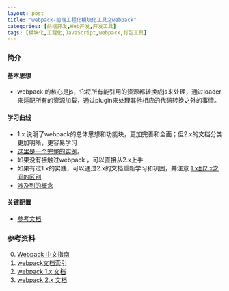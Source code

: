 ```yaml
---
layout: post
title: "webpack-前端工程化模块化工具之webpack"
categories: [前端开发,Web开发,开发工具]
tags: [模块化,工程化,JavaScript,webpack,打包工具]
---
```


### 简介

#### 基本思想

+ webpack 的核心是js，它将所有能引用的资源都转换成js来处理，通过loader来适配所有的资源加载，通过plugin来处理其他相应的代码转换之外的事情。


#### 学习曲线

+ 1.x 说明了webpack的总体思想和功能块，更加完善和全面；但2.x的文档分类更加明晰，更容易学习
+ [这里是一个完整的实例](http://webpack.github.io/docs/tutorials/getting-started/)。
+ 如果没有接触过webpack ，可以直接从2.x上手
+ 如果有过1.x的实践，可以通过2.x的文档重新学习和巩固，并注意 [1.x到2.x之间的区别](https://webpack.js.org/guides/migrating/)
+ [涉及到的概念](https://webpack.js.org/concepts/)

#### 关键配置

+ [参考文档](https://webpack.js.org/configuration/)

### 参考资料

0. [Webpack 中文指南](http://webpackdoc.com/reference.html)
1. [webpack文档索引](http://webpack.github.io/)
2. [webpack 1.x 文档](http://webpack.github.io/docs/)
3. [webpack 2.x 文档](https://webpack.js.org/)


